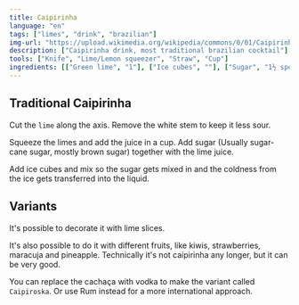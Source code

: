 ```yaml
---
title: Caipirinha
language: "en"
tags: ["limes", "drink", "brazilian"]
img-url: "https://upload.wikimedia.org/wikipedia/commons/0/01/Caipirinha_with_lime.jpg"
description: ["Caipirinha drink, most traditional brazilian cocktail"]
tools: ["Knife", "Lime/Lemon squeezer", "Straw", "Cup"]
ingredients: [["Green lime", "1"], ["Ice cubes", ""], ["Sugar", "1½ spoon"], ["Water", ""], ["Cachaça"]]
---
```


## Traditional Caipirinha

Cut the `lime` along the axis. Remove the white stem to keep it less sour.

Squeeze the limes and add the juice in a cup. Add sugar (Usually sugar-cane sugar, mostly brown sugar) together with the
lime juice.

Add ice cubes and mix so the sugar gets mixed in and the coldness from the ice gets transferred into the liquid.

## Variants

It's possible to decorate it with lime slices.

It's also possible to do it with different fruits, like kiwis, strawberries, maracuja and pineapple. Technically it's
not caipirinha any longer, but it can be very good.

You can replace the cachaça with vodka to make the variant called `Caipiroska`. Or use Rum instead for a more
international approach.